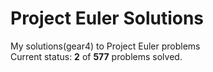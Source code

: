 # Project Euler Solutions    
My solutions(gear4) to Project Euler problems    
Current status: __2__ of __577__ problems solved.    
